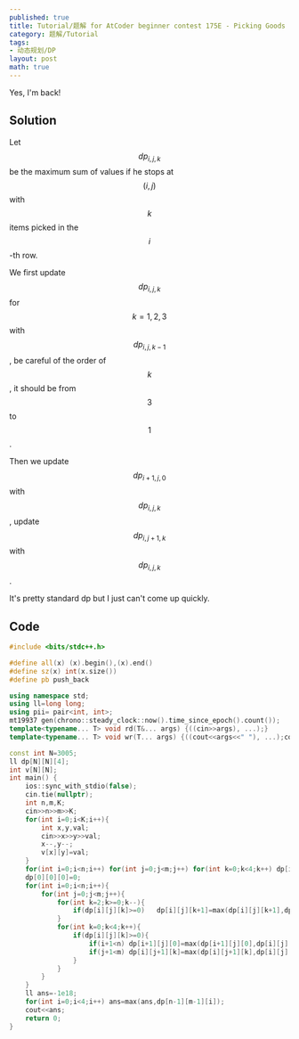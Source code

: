 ```yaml
---
published: true
title: Tutorial/题解 for AtCoder beginner contest 175E - Picking Goods
category: 题解/Tutorial
tags:
- 动态规划/DP 
layout: post
math: true
---
```

Yes, I'm back!
<!-- more -->

## Solution

Let $$dp_{i,j,k}$$ be the maximum sum of values if he stops at $$(i,j)$$ with $$k$$ items picked in the $$i$$-th row.

We first update $$dp_{i,j,k}$$ for $$k=1,2,3$$ with $$dp_{i,j,k-1}$$, be careful of the order of $$k$$, it should be from $$3$$ to $$1$$.

Then we update $$dp_{i+1,j,0}$$ with $$dp_{i,j,k}$$, update $$dp_{i,j+1,k}$$ with $$dp_{i,j,k}$$.

It's pretty standard dp but I just can't come up quickly.

## Code

```cpp
#include <bits/stdc++.h>

#define all(x) (x).begin(),(x).end()
#define sz(x) int(x.size())
#define pb push_back

using namespace std;
using ll=long long;
using pii= pair<int, int>;
mt19937 gen(chrono::steady_clock::now().time_since_epoch().count());
template<typename... T> void rd(T&... args) {((cin>>args), ...);}
template<typename... T> void wr(T... args) {((cout<<args<<" "), ...);cout<<endl;}

const int N=3005;
ll dp[N][N][4];
int v[N][N];
int main() {
    ios::sync_with_stdio(false);
    cin.tie(nullptr);
    int n,m,K;
    cin>>n>>m>>K;
    for(int i=0;i<K;i++){
        int x,y,val;
        cin>>x>>y>>val;
        x--,y--;
        v[x][y]=val;
    }
    for(int i=0;i<n;i++) for(int j=0;j<m;j++) for(int k=0;k<4;k++) dp[i][j][k]=-1e18;
    dp[0][0][0]=0;
    for(int i=0;i<n;i++){
        for(int j=0;j<m;j++){
            for(int k=2;k>=0;k--){
                if(dp[i][j][k]>=0)   dp[i][j][k+1]=max(dp[i][j][k+1],dp[i][j][k]+v[i][j]);
            }
            for(int k=0;k<4;k++){
                if(dp[i][j][k]>=0){
                    if(i+1<n) dp[i+1][j][0]=max(dp[i+1][j][0],dp[i][j][k]);
                    if(j+1<m) dp[i][j+1][k]=max(dp[i][j+1][k],dp[i][j][k]);
                }
            }
        }
    }
    ll ans=-1e18;
    for(int i=0;i<4;i++) ans=max(ans,dp[n-1][m-1][i]);
    cout<<ans;
    return 0;
}
```